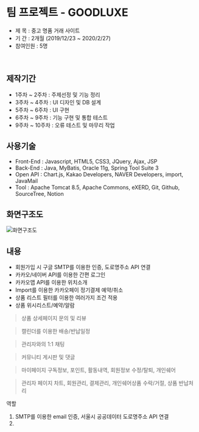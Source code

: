 # 팀 프로젝트 - GOODLUXE

* 제 목 : 중고 명품 거래 사이트 <br/>
* 기 간 : 2개월 (2019/12/23 ~ 2020/2/27) <br/>
* 참여인원 : 5명
<br/>

## 제작기간 

* 1주차 ~ 2주차 : 주제선정 및 기능 정리 <br/>
* 3주차 ~ 4주차 : UI 디자인 및 DB 설계 <br/>
* 5주차 ~ 6주차 : UI 구현 <br/>
* 6주차 ~ 9주차 : 기능 구현 및 통합 테스트 <br/>
* 9주차 ~ 10주차 : 오류 테스트 및 마무리 작업 <br/>


## 사용기술

* Front-End : Javascript, HTML5, CSS3, JQuery, Ajax, JSP <br/>
* Back-End : Java, MyBatis, Oracle 11g, Spring Tool Suite 3 <br/>
* Open API : Chart.js, Kakao Developers, NAVER Developers, import, JavaMail <br/>
* Tool : Apache Tomcat 8.5, Apache Commons, eXERD, Git, Github, SourceTree, Notion <br/>


## 화면구조도

![화면구조도](https://user-images.githubusercontent.com/56961349/78255217-facfef80-7531-11ea-8342-176bff1d62ac.jpg) <br/>


## 내용
* 회원가입 시 구글 SMTP를 이용한 인증, 도로명주소 API 연결 <br/>
* 카카오/네이버 API를 이용한 간편 로그인 <br/>
* 카카오맵 API를 이용한 위치소개 <br/>
* Import를 이용한 카카오페이 정기결제 예약/취소
* 상품 리스트 필터를 이용한 여러가지 조건 적용
* 상품 위시리스트/예약/알람

> 상품 상세페이지 문의 및 리뷰

> 캘린더를 이용한 배송/반납일정

> 관리자와의 1:1 채팅

> 커뮤니티 게시판 및 댓글

> 마이페이지 구독정보, 포인트, 활동내역, 회원정보 수정/탈퇴, 개인쉐어

> 관리자 페이지 차트, 회원관리, 결제관리, 개인쉐어상품 수락/거절, 상품 반납처리

역할

1. SMTP를 이용한 email 인증, 서울시 공공데이터 도로명주소 API 연결
2. 
